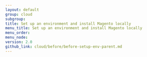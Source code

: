 ```yaml
---
layout: default
group: cloud
subgroup:
title: Set up an environment and install Magento locally
menu_title: Set up an environment and install Magento locally
menu_order:
menu_node:
version: 2.0
github_link: cloud/before/before-setup-env-parent.md
---
```


